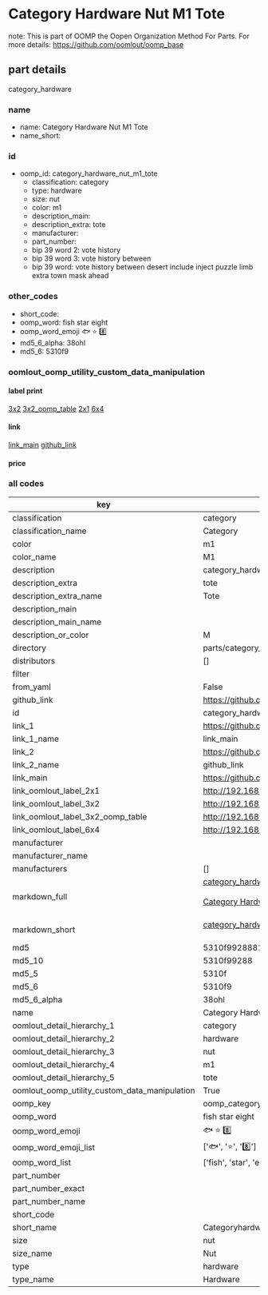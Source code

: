 # Category Hardware Nut M1 Tote  

note: This is part of OOMP the Oopen Organization Method For Parts. For more details: https://github.com/oomlout/oomp_base

##  part details



category_hardware

### name
* name: Category Hardware Nut M1 Tote
* name_short: 
### id
* oomp_id: category_hardware_nut_m1_tote
  * classification: category
  * type: hardware
  * size: nut
  * color: m1
  * description_main: 
  * description_extra: tote
  * manufacturer: 
  * part_number: 
  * bip 39 word 2: vote history
  * bip 39 word 3: vote history between
  * bip 39 word: vote history between desert include inject puzzle limb extra town mask ahead

### other_codes
* short_code: 
* oomp_word: fish star eight
* oomp_word_emoji :fish: :star: :eight:
* md5_6_alpha: 38ohl
* md5_6: 5310f9






### oomlout_oomp_utility_custom_data_manipulation
#### label print
[3x2](http://192.168.1.245:1112/?label=oomp%2038ohl)
[3x2_oomp_table](http://192.168.1.107:1112/?label=oomp%2038ohl)
[2x1](http://192.168.1.242:1112/?label=oomp%2038ohl)
[6x4](http://192.168.1.55:1112/?label=oomp%2038ohl)    

#### link

[link_main](https://github.com/oomlout/oomlout_oomp_current_version_messy/tree/main/parts/category_hardware_nut_m1_tote) [github_link](https://github.com/oomlout/oomlout_oomp_part_src/tree/main/parts/category_hardware_nut_m1_tote)                             

#### price







### all codes 
| key | value |  
| --- | --- |  
| classification | category |  
| classification_name | Category |  
| color | m1 |  
| color_name | M1 |  
| description | category_hardware |  
| description_extra | tote |  
| description_extra_name | Tote |  
| description_main |  |  
| description_main_name |  |  
| description_or_color | M  |  
| directory | parts/category_hardware_nut_m1_tote |  
| distributors | [] |  
| filter |  |  
| from_yaml | False |  
| github_link | https://github.com/oomlout/oomlout_oomp_part_src/tree/main/parts/category_hardware_nut_m1_tote |  
| id | category_hardware_nut_m1_tote |  
| link_1 | https://github.com/oomlout/oomlout_oomp_current_version_messy/tree/main/parts/category_hardware_nut_m1_tote |  
| link_1_name | link_main |  
| link_2 | https://github.com/oomlout/oomlout_oomp_part_src/tree/main/parts/category_hardware_nut_m1_tote |  
| link_2_name | github_link |  
| link_main | https://github.com/oomlout/oomlout_oomp_current_version_messy/tree/main/parts/category_hardware_nut_m1_tote |  
| link_oomlout_label_2x1 | http://192.168.1.242:1112/?label=oomp%2038ohl |  
| link_oomlout_label_3x2 | http://192.168.1.245:1112/?label=oomp%2038ohl |  
| link_oomlout_label_3x2_oomp_table | http://192.168.1.107:1112/?label=oomp%2038ohl |  
| link_oomlout_label_6x4 | http://192.168.1.55:1112/?label=oomp%2038ohl |  
| manufacturer |  |  
| manufacturer_name |  |  
| manufacturers | [] |  
| markdown_full | [category_hardware_nut_m1_tote](https://github.com/oomlout/oomlout_oomp_current_version_messy/tree/main/parts/category_hardware_nut_m1_tote)<br>[](https://github.com/oomlout/oomlout_oomp_current_version_messy/tree/main/parts/category_hardware_nut_m1_tote)<br>[Category Hardware Nut M1 Tote](https://github.com/oomlout/oomlout_oomp_current_version_messy/tree/main/parts/category_hardware_nut_m1_tote)<br><br> |  
| markdown_short | [category_hardware_nut_m1_tote](https://github.com/oomlout/oomlout_oomp_current_version_messy/tree/main/parts/category_hardware_nut_m1_tote)<br><br> |  
| md5 | 5310f9928881d5ddd03933ba2b5b0faf |  
| md5_10 | 5310f99288 |  
| md5_5 | 5310f |  
| md5_6 | 5310f9 |  
| md5_6_alpha | 38ohl |  
| name | Category Hardware Nut M1 Tote |  
| oomlout_detail_hierarchy_1 | category |  
| oomlout_detail_hierarchy_2 | hardware |  
| oomlout_detail_hierarchy_3 | nut |  
| oomlout_detail_hierarchy_4 | m1 |  
| oomlout_detail_hierarchy_5 | tote |  
| oomlout_oomp_utility_custom_data_manipulation | True |  
| oomp_key | oomp_category_hardware_nut_m1_tote |  
| oomp_word | fish star eight |  
| oomp_word_emoji | :fish: :star: :eight: |  
| oomp_word_emoji_list | [':fish:', ':star:', ':eight:'] |  
| oomp_word_list | ['fish', 'star', 'eight'] |  
| part_number |  |  
| part_number_exact |  |  
| part_number_name |  |  
| short_code |  |  
| short_name | Categoryhardware |  
| size | nut |  
| size_name | Nut |  
| type | hardware |  
| type_name | Hardware |  
